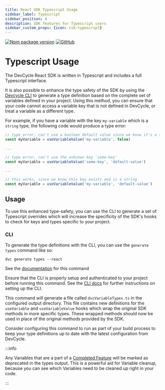```yaml
---
title: React SDK Typescript Usage
sidebar_label: Typescript
sidebar_position: 4
description: SDK features for Typescript users
sidebar_custom_props: {icon: cib:typescript}
---
```


[![Npm package version](https://badgen.net/npm/v/@devcycle/react-client-sdk)](https://www.npmjs.com/package/@devcycle/react-client-sdk)
[![GitHub](https://img.shields.io/github/stars/devcyclehq/js-sdks.svg?style=social&label=Star&maxAge=2592000)](https://github.com/devcyclehq/js-sdks)

# Typescript Usage

The DevCycle React SDK is written in Typescript and includes a full Typescript interface.

It is also possible to enhance the type safety of the SDK by using the
[Devcycle CLI](https://docs.devcycle.com/tools-and-integrations/cli) to generate a type definition
based on the complete set of variables defined in your project. Using this method, you can ensure that your code
cannot access a variable key that is not defined in DevCycle, or treat a variable as a different type.

For example, if you have a variable with the key `my-variable` which is a `string` type, the following code would
produce a type error:

```typescript
// type error, can't use a boolean default value since we know it's a string
const myVariable = useVariableValue('my-variable', false)

...

// type error, can't use the unknown key 'some-key'
const myVariable = useVariableValue('some-key', 'default-value')

...

// this works, since we know this key exists and is a string
const myVariable = useVariableValue('my-variable', 'default-value')
```

## Usage

To use this enhanced type-safety, you can use the CLI to generate a set of Typescript overrides which will
increase the specificity of the SDK's hooks to check for keys and types specific to your project.

### CLI

To generate the type definitions with the CLI, you can use the `generate types` command like so:

```shell
dvc generate types --react
```

See the [documentation](https://github.com/DevCycleHQ/cli/blob/main/docs/generate.md#dvc-generate-types) for this command

Ensure that the CLI is properly setup and authenticated to your project before running this command. See the [CLI docs](https://docs.devcycle.com/tools-and-integrations/cli)
for further instructions on setting up the CLI.

This command will generate a file called `dvcVariableTypes.ts` in the configured output directory. This file contains
new definitions for the `useVariable` and `useVariableValue` hooks which wrap the original SDK methods in more specific
types. These wrapped methods should now be used in place of the original methods provided by the SDK.

Consider configuring this command to run as part of your build process to keep your type definitions up to date with
the latest configuration from DevCycle.

:::info

Any Variables that are a part of a [Completed Feature](https://docs.devcycle.com/platform/feature-flags/status-and-lifecycle#completing-a-feature) will be marked as deprecated in the types output. This is a powerful aid for Variable cleanup, because you can see which Variables need to be cleaned up right in your code.

:::
